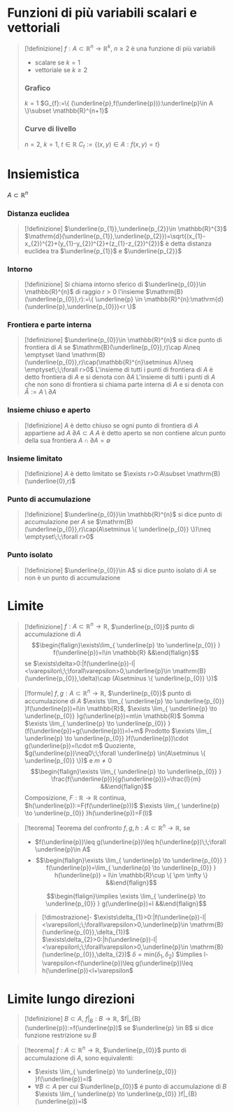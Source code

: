 # Funzioni di più variabili scalari e vettoriali
> [!definizione]
> $f:A\subset \mathbb{R}^{n}\to \mathbb{R}^{k}$, $n\geq2$ è una funzione di più variabili
> - scalare se $k=1$
> - vettoriale se $k\geq2$
> 
> ### Grafico
> $k=1$
> $G_{f}:=\{ (\underline{p},f(\underline{p})):\underline{p}\in A \}\subset \mathbb{R}^{n+1}$
> 
> ### Curve di livello
> $n=2$, $k=1$, $t\in \mathbb{R}$
> $C_{t}:=\{ (x,y)\in A:f(x,y)=t \}$

# Insiemistica
$A\subset \mathbb{R}^{n}$

### Distanza euclidea
> [!definizione]
> $\underline{p_{1}},\underline{p_{2}}\in \mathbb{R}^{3}$
> $\mathrm{d}(\underline{p_{1}},\underline{p_{2}})=\sqrt{(x_{1}-x_{2})^{2}+(y_{1}-y_{2})^{2}+(z_{1}-z_{2})^{2}}$
> è detta distanza euclidea tra $\underline{p_{1}}$ e $\underline{p_{2}}$

### Intorno
> [!definizione]
> Si chiama intorno sferico di $\underline{p_{0}}\in \mathbb{R}^{n}$ di raggio $r>0$ l'insieme $\mathrm{B}(\underline{p_{0}},r):=\{ \underline{p} \in \mathbb{R}^{n}:\mathrm{d}(\underline{p},\underline{p_{0}})<r \}$
<div class="page-break" style="page-break-before: always;"></div>

### Frontiera e parte interna
> [!definizione]
> $\underline{p_{0}}\in \mathbb{R}^{n}$ si dice punto di frontiera di $A$ se $\mathrm{B}(\underline{p_{0}},r)\cap A\neq \emptyset \land \mathrm{B}(\underline{p_{0}},r)\cap(\mathbb{R}^{n}\setminus A)\neq \emptyset\;\;\forall r>0$
> L'insieme di tutti i punti di frontiera di $A$ è detto frontiera di $A$ e si denota con $\partial A$
> L'insieme di tutti i punti di $A$ che non sono di frontiera si chiama parte interna di $A$ e si denota con $\mathring{A}:=A\setminus\partial A$

### Insieme chiuso e aperto
> [!definizione]
> $A$ è detto chiuso se ogni punto di frontiera di $A$ appartiene ad $A$
> $\partial A\subset A$
> $A$ è detto aperto se non contiene alcun punto della sua frontiera
> $A\cap \partial A=\emptyset$

### Insieme limitato
> [!definizione]
> $A$ è detto limitato se $\exists r>0:A\subset \mathrm{B}(\underline{0},r)$

### Punto di accumulazione
> [!definizione]
> $\underline{p_{0}}\in \mathbb{R}^{n}$ si dice punto di accumulazione per $A$ se $\mathrm{B}(\underline{p_{0}},r)\cap(A\setminus \{ \underline{p_{0}} \})\neq \emptyset\;\;\forall r>0$

### Punto isolato
> [!definizione]
> $\underline{p_{0}}\in A$ si dice punto isolato di $A$ se non è un punto di accumulazione
<div class="page-break" style="page-break-before: always;"></div>

# Limite
> [!definizione]
> $f:A \subset\mathbb{R}^{n}\to \mathbb{R}$, $\underline{p_{0}}$ punto di accumulazione di $A$
> $$\begin{flalign}\exists\lim_{ \underline{p} \to \underline{p_{0}} } f(\underline{p})=l\in \mathbb{R} &&\end{flalign}$$
> se
> $\exists\delta>0:|f(\underline{p})-l|<\varepsilon\;\;\forall\varepsilon>0,\underline{p}\in \mathrm{B}(\underline{p_{0}},\delta)\cap (A\setminus \{ \underline{p_{0}} \})$

> [!formule]
> $f,g:A\subset \mathbb{R}^{n}\to \mathbb{R}$, $\underline{p_{0}}$ punto di accumulazione di $A$
> $\exists \lim_{ \underline{p} \to \underline{p_{0}} }f(\underline{p})=l\in \mathbb{R}$, $\exists \lim_{ \underline{p} \to \underline{p_{0}} }g(\underline{p})=m\in \mathbb{R}$
> Somma
> $\exists \lim_{ \underline{p} \to \underline{p_{0}} }(f(\underline{p})+g(\underline{p}))=l+m$
> Prodotto
> $\exists \lim_{ \underline{p} \to \underline{p_{0}} }f(\underline{p})\cdot g(\underline{p})=l\cdot m$
> Quoziente, $g(\underline{p})\neq0\;\;\forall \underline{p} \in(A\setminus \{ \underline{p_{0}} \})$ e $m\neq0$
> $$\begin{flalign}\exists \lim_{ \underline{p} \to \underline{p_{0}} } \frac{f(\underline{p})}{g(\underline{p})}=\frac{l}{m} &&\end{flalign}$$
> Composizione, $F:\mathbb{R}\to \mathbb{R}$ continua, $h(\underline{p}):=F(f(\underline{p}))$
> $\exists \lim_{ \underline{p} \to \underline{p_{0}} }h(\underline{p})=F(l)$

> [!teorema] Teorema del confronto
> $f,g,h:A\subset \mathbb{R}^{n}\to \mathbb{R}$, se
> - $f(\underline{p})\leq g(\underline{p})\leq h(\underline{p})\;\;\forall \underline{p}\in A$
> - $$\begin{flalign}\exists \lim_{ \underline{p} \to \underline{p_{0}} } f(\underline{p})=\lim_{ \underline{p} \to \underline{p_{0}} } h(\underline{p}) = l\in \mathbb{R}\cup \{ \pm \infty \} &&\end{flalign}$$
> 
> $$\begin{flalign}\implies \exists \lim_{ \underline{p} \to \underline{p_{0}} } g(\underline{p})=l &&\end{flalign}$$
> > [!dimostrazione]-
> > $\exists\delta_{1}>0:|f(\underline{p})-l|<\varepsilon\;\;\forall\varepsilon>0,\underline{p}\in \mathrm{B}(\underline{p_{0}},\delta_{1})$
> > $\exists\delta_{2}>0:|h(\underline{p})-l|<\varepsilon\;\;\forall\varepsilon>0,\underline{p}\in \mathrm{B}(\underline{p_{0}},\delta_{2})$
> > $\delta=\mathrm{min}(\delta_{1},\delta_{2})$
> > $\implies l-\varepsilon<f(\underline{p})\leq g(\underline{p})\leq h(\underline{p})<l+\varepsilon$
<div class="page-break" style="page-break-before: always;"></div>

# Limite lungo direzioni
> [!definizione]
> $B\subset A$, $f|_{B}:B\to \mathbb{R}$, $f|_{B}(\underline{p}):=f(\underline{p})$ se $\underline{p} \in B$ si dice funzione restrizione su $B$

> [!teorema]
$f:A\subset \mathbb{R}^{n}\to \mathbb{R}$, $\underline{p_{0}}$ punto di accumulazione di $A$, sono equivalenti:
> - $\exists \lim_{ \underline{p} \to \underline{p_{0}} }f(\underline{p})=l$
> - $\forall B\subset A$ per cui $\underline{p_{0}}$ è punto di accumulazione di $B$ $\exists \lim_{ \underline{p} \to \underline{p_{0}} }f|_{B}(\underline{p})=l$
